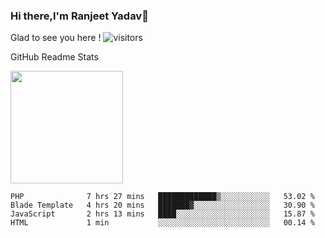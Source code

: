 ### Hi there,I'm Ranjeet Yadav👋

Glad to see you here ! ![visitors](https://visitor-badge.glitch.me/badge?page_id=${ranjeetproject}.${ranjeetproject.repo.id}) 

GitHub Readme Stats 

<img height="180em" src="https://github-readme-stats.vercel.app/api?username=ranjeetproject&show_icons=true&hide_border=true&&count_private=true&include_all_commits=true" />

<!--START_SECTION:waka-->
```text
PHP              7 hrs 27 mins   █████████████▒░░░░░░░░░░░   53.02 % 
Blade Template   4 hrs 20 mins   ███████▓░░░░░░░░░░░░░░░░░   30.90 % 
JavaScript       2 hrs 13 mins   ████░░░░░░░░░░░░░░░░░░░░░   15.87 % 
HTML             1 min           ░░░░░░░░░░░░░░░░░░░░░░░░░   00.14 % 
```
<!--END_SECTION:waka-->
